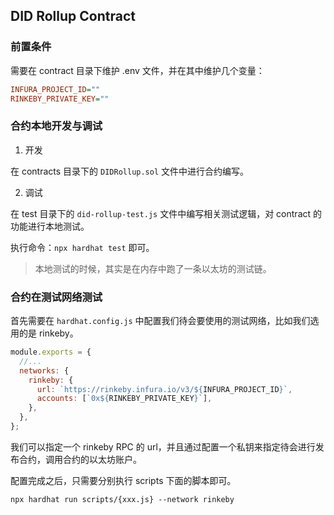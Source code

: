 ## DID Rollup Contract

### 前置条件

需要在 contract 目录下维护 .env 文件，并在其中维护几个变量：

```ini
INFURA_PROJECT_ID=""
RINKEBY_PRIVATE_KEY=""
```

### 合约本地开发与调试

1. 开发

在 contracts 目录下的 `DIDRollup.sol` 文件中进行合约编写。

2. 调试

在 test 目录下的 `did-rollup-test.js` 文件中编写相关测试逻辑，对 contract 的功能进行本地测试。

执行命令：`npx hardhat test` 即可。

> 本地测试的时候，其实是在内存中跑了一条以太坊的测试链。

### 合约在测试网络测试

首先需要在 `hardhat.config.js` 中配置我们待会要使用的测试网络，比如我们选用的是 rinkeby。

```js
module.exports = {
  //...
  networks: {
    rinkeby: {
      url: `https://rinkeby.infura.io/v3/${INFURA_PROJECT_ID}`,
      accounts: [`0x${RINKEBY_PRIVATE_KEY}`],
    },
  },
};
```

我们可以指定一个 rinkeby RPC 的 url，并且通过配置一个私钥来指定待会进行发布合约，调用合约的以太坊账户。

配置完成之后，只需要分别执行 scripts 下面的脚本即可。

`npx hardhat run scripts/{xxx.js} --network rinkeby`
